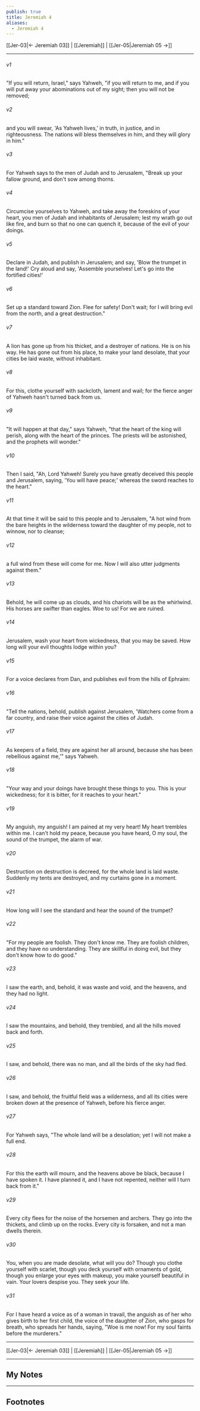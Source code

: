```yaml
---
publish: true
title: Jeremiah 4
aliases:
  - Jeremiah 4
---
```


[[Jer-03|← Jeremiah 03]] | [[Jeremiah]] | [[Jer-05|Jeremiah 05 →]]
***



###### v1 
"If you will return, Israel," says Yahweh, "if you will return to me, and if you will put away your abominations out of my sight; then you will not be removed; 

###### v2 
and you will swear, 'As Yahweh lives,' in truth, in justice, and in righteousness. The nations will bless themselves in him, and they will glory in him." 

###### v3 
For Yahweh says to the men of Judah and to Jerusalem, "Break up your fallow ground, and don't sow among thorns. 

###### v4 
Circumcise yourselves to Yahweh, and take away the foreskins of your heart, you men of Judah and inhabitants of Jerusalem; lest my wrath go out like fire, and burn so that no one can quench it, because of the evil of your doings. 

###### v5 
Declare in Judah, and publish in Jerusalem; and say, 'Blow the trumpet in the land!' Cry aloud and say, 'Assemble yourselves! Let's go into the fortified cities!' 

###### v6 
Set up a standard toward Zion. Flee for safety! Don't wait; for I will bring evil from the north, and a great destruction." 

###### v7 
A lion has gone up from his thicket, and a destroyer of nations. He is on his way. He has gone out from his place, to make your land desolate, that your cities be laid waste, without inhabitant. 

###### v8 
For this, clothe yourself with sackcloth, lament and wail; for the fierce anger of Yahweh hasn't turned back from us. 

###### v9 
"It will happen at that day," says Yahweh, "that the heart of the king will perish, along with the heart of the princes. The priests will be astonished, and the prophets will wonder." 

###### v10 
Then I said, "Ah, Lord Yahweh! Surely you have greatly deceived this people and Jerusalem, saying, 'You will have peace;' whereas the sword reaches to the heart." 

###### v11 
At that time it will be said to this people and to Jerusalem, "A hot wind from the bare heights in the wilderness toward the daughter of my people, not to winnow, nor to cleanse; 

###### v12 
a full wind from these will come for me. Now I will also utter judgments against them." 

###### v13 
Behold, he will come up as clouds, and his chariots will be as the whirlwind. His horses are swifter than eagles. Woe to us! For we are ruined. 

###### v14 
Jerusalem, wash your heart from wickedness, that you may be saved. How long will your evil thoughts lodge within you? 

###### v15 
For a voice declares from Dan, and publishes evil from the hills of Ephraim: 

###### v16 
"Tell the nations, behold, publish against Jerusalem, 'Watchers come from a far country, and raise their voice against the cities of Judah. 

###### v17 
As keepers of a field, they are against her all around, because she has been rebellious against me,'" says Yahweh. 

###### v18 
"Your way and your doings have brought these things to you. This is your wickedness; for it is bitter, for it reaches to your heart." 

###### v19 
My anguish, my anguish! I am pained at my very heart! My heart trembles within me. I can't hold my peace, because you have heard, O my soul, the sound of the trumpet, the alarm of war. 

###### v20 
Destruction on destruction is decreed, for the whole land is laid waste. Suddenly my tents are destroyed, and my curtains gone in a moment. 

###### v21 
How long will I see the standard and hear the sound of the trumpet? 

###### v22 
"For my people are foolish. They don't know me. They are foolish children, and they have no understanding. They are skillful in doing evil, but they don't know how to do good." 

###### v23 
I saw the earth, and, behold, it was waste and void, and the heavens, and they had no light. 

###### v24 
I saw the mountains, and behold, they trembled, and all the hills moved back and forth. 

###### v25 
I saw, and behold, there was no man, and all the birds of the sky had fled. 

###### v26 
I saw, and behold, the fruitful field was a wilderness, and all its cities were broken down at the presence of Yahweh, before his fierce anger. 

###### v27 
For Yahweh says, "The whole land will be a desolation; yet I will not make a full end. 

###### v28 
For this the earth will mourn, and the heavens above be black, because I have spoken it. I have planned it, and I have not repented, neither will I turn back from it." 

###### v29 
Every city flees for the noise of the horsemen and archers. They go into the thickets, and climb up on the rocks. Every city is forsaken, and not a man dwells therein. 

###### v30 
You, when you are made desolate, what will you do? Though you clothe yourself with scarlet, though you deck yourself with ornaments of gold, though you enlarge your eyes with makeup, you make yourself beautiful in vain. Your lovers despise you. They seek your life. 

###### v31 
For I have heard a voice as of a woman in travail, the anguish as of her who gives birth to her first child, the voice of the daughter of Zion, who gasps for breath, who spreads her hands, saying, "Woe is me now! For my soul faints before the murderers."

***
[[Jer-03|← Jeremiah 03]] | [[Jeremiah]] | [[Jer-05|Jeremiah 05 →]]

---
## My Notes

---
## Footnotes